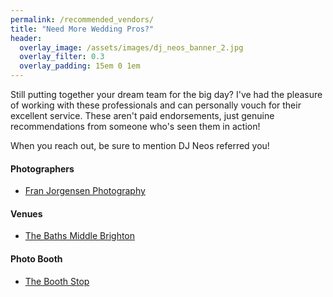 ```yaml
---
permalink: /recommended_vendors/
title: "Need More Wedding Pros?"
header:
  overlay_image: /assets/images/dj_neos_banner_2.jpg
  overlay_filter: 0.3
  overlay_padding: 15em 0 1em
---
```


Still putting together your dream team for the big day? I've had the pleasure of working with these professionals and can personally vouch for their excellent service. These aren't paid endorsements, just genuine recommendations from someone who's seen them in action!

When you reach out, be sure to mention DJ Neos referred you!

#### Photographers
- [Fran Jorgensen Photography](https://www.morningtonweddingsbyfran.com/)

#### Venues
- [The Baths Middle Brighton](https://www.middlebrightonbaths.com.au/weddings)

#### Photo Booth
- [The Booth Stop](https://www.instagram.com/theboothstop)
